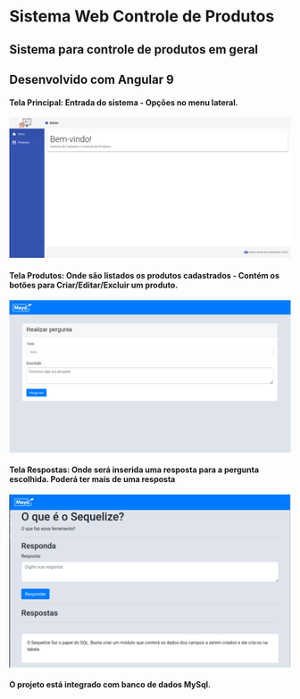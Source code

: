 # Sistema Web Controle de Produtos
## Sistema para controle de produtos em geral
## Desenvolvido com Angular 9

#### Tela Principal: Entrada do sistema - Opções no menu lateral.
![](https://github.com/TulioliAles/ControleEstoqueProdutos/blob/master/1.png)

#### Tela Produtos: Onde são listados os produtos cadastrados - Contém os botões para Criar/Editar/Excluir um produto.
![](https://github.com/TulioliAles/Projeto-Web-Repositorio-Perguntas-e-Respostas/blob/master/tela_perguntar.png)

#### Tela Respostas: Onde será inserida uma resposta para a pergunta escolhida. Poderá ter mais de uma resposta
![](https://github.com/TulioliAles/Projeto-Web-Repositorio-Perguntas-e-Respostas/blob/master/resposta.png)

#### O projeto está integrado com banco de dados MySql.
